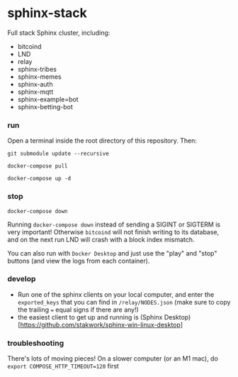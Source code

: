 # sphinx-stack

Full stack Sphinx cluster, including:

- bitcoind
- LND
- relay
- sphinx-tribes
- sphinx-memes
- sphinx-auth
- sphinx-mqtt
- sphinx-example=bot
- sphinx-betting-bot

### run

Open a terminal inside the root directory of this repository. Then:

`git submodule update --recursive`

`docker-compose pull`

`docker-compose up -d`

### stop

`docker-compose down`

Running `docker-compose down` instead of sending a SIGINT or SIGTERM is very important! Otherwise `bitcoind` will not finish writing to its database, and on the next run LND will crash with a block index mismatch.

You can also run with `Docker Desktop` and just use the "play" and "stop" buttons (and view the logs from each container).

### develop

- Run one of the sphinx clients on your local computer, and enter the `exported_keys` that you can find in `/relay/NODES.json` (make sure to copy the trailing `=` equal signs if there are any!)
- the easiest client to get up and running is (Sphinx Desktop)[https://github.com/stakwork/sphinx-win-linux-desktop]

### troubleshooting

There's lots of moving pieces! On a slower computer (or an M1 mac), do `export COMPOSE_HTTP_TIMEOUT=120` first
